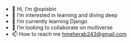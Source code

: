- 👋 Hi, I’m @opisbin
- 👀 I’m interested in learning and diving deep
- 🌱 I’m currently learning Django
- 💞️ I’m looking to collaborate on multiverse
- 📫 How to reach me hmeherab243@gmail.com

<!---
opisbin/opisbin is a ✨ special ✨ repository because its `README.md` (this file) appears on your GitHub profile.
You can click the Preview link to take a look at your changes.
--->
